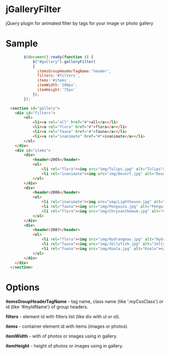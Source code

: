 jGalleryFilter
==============

jQuery plugin for animated filter by tags for your image or photo gallery

Sample
==============

```javascript
        $(document).ready(function () {
            $("#gallery").galleryFilter(
            {
              itemsGroupHeaderTagName:'header',
              filters:'#filters',
              items:'#items',
              itemWidth:'100px',
              itemHeight:'75px'
            });
        });
```
```html
  <section id="gallery">
    <div id="filters">
        <ul>
            <li><a rel="all" href="#">all</a></li>
            <li><a rel="flora" href="#">flora</a></li>
            <li><a rel="fauna" href="#">fauna</a></li>
            <li><a rel="inanimate" href="#">inanimate</a></li>
        </ul>
    </div>
    <div id="items">
        <div>
            <header>2005</header>
            <ul>
                <li rel="flora"><img src="img/Tulips.jpg" alt="Tulips"></li>
                <li rel="inanimate"><img src="img/Desert.jpg" alt="Desert"></li>
            </ul>
        </div>
        <div>
            <header>2006</header>
            <ul>
                <li rel="inanimate"><img src="img/Lighthouse.jpg" alt="Lighthouse"></li>
                <li rel="fauna"><img src="img/Penguins.jpg" alt="Penguins"></li>
                <li rel="flora"><img src="img/Chrysanthemum.jpg" alt="Chrysanthemum"></li>
            </ul>
        </div>
        <div>
            <header>2007</header>
            <ul>
                <li rel="flora"><img src="img/Hydrangeas.jpg" alt="Hydrangeas"></li>
                <li rel="fauna"><img src="img/Jellyfish.jpg" alt="Jellyfish"></li>
                <li rel="fauna"><img src="img/Koala.jpg" alt="Koala"></li>
            </ul>
        </div>
    </div>
  </section>  
```

Options
==============
<p><b>itemsGroupHeaderTagName</b> - tag name, class name (like '.myCssClass') or id (like '#myIdName') of group headers.</p>
<p><b>filters</b> - element id with filters list (like div with ul or ol).</p>
<p><b>items</b> - container element id with items (images or photos).</p>
<p><b>itemWidth</b> - with of photos or images using in gallery.</p>
<b>itemHeight</b> - height of photos or images using in gallery.
